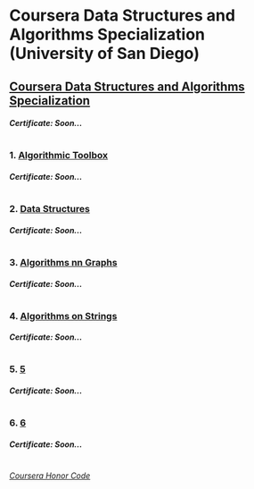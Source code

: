 # Coursera Data Structures and Algorithms Specialization (University of San Diego)

## [Coursera Data Structures and Algorithms Specialization](https://www.coursera.org/specializations/data-structures-algorithms)
####    *Certificate:* *Soon...*
#

### 1. [Algorithmic Toolbox](http://coursera.org/learn/algorithmic-toolbox/)

####    *Certificate:* *Soon...*
#
### 2. [Data Structures](https://www.coursera.org/learn/data-structures)

####    *Certificate:* *Soon...*
#   
### 3. [Algorithms nn Graphs](https://www.coursera.org/learn/algorithms-on-graphs)

####    *Certificate:* *Soon...*
#   
### 4. [Algorithms on Strings](https://www.coursera.org/learn/algorithms-on-strings)

####    *Certificate:* *Soon...*
#
### 5. [5](5)

####    *Certificate:* *Soon...*
#
### 6. [6](6)

####    *Certificate:* *Soon...*
#


[*Coursera Honor Code*](https://www.coursera.support/s/article/209818863-Coursera-Honor-Code?language=en_US)
